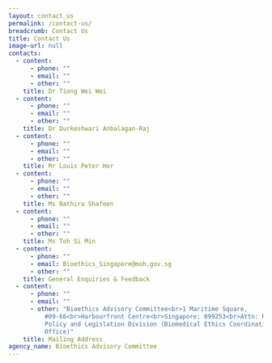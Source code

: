 ```yaml
---
layout: contact_us
permalink: /contact-us/
breadcrumb: Contact Us
title: Contact Us
image-url: null
contacts:
  - content:
      - phone: ""
      - email: ""
      - other: ""
    title: Dr Tiong Wei Wei
  - content:
      - phone: ""
      - email: ""
      - other: ""
    title: Dr Durkeshwari Anbalagan-Raj
  - content:
      - phone: ""
      - email: ""
      - other: ""
    title: Mr Louis Peter Hor
  - content:
      - phone: ""
      - email: ""
      - other: ""
    title: Ms Nathira Shafeen
  - content:
      - phone: ""
      - email: ""
      - other: ""
    title: Ms Toh Si Min
  - content:
      - phone: ""
      - email: Bioethics_Singapore@moh.gov.sg
      - other: ""
    title: General Enquiries & Feedback
  - content:
      - phone: ""
      - email: ""
      - other: "Bioethics Advisory Committee<br>1 Maritime Square,
          #09-66<br>Harbourfront Centre<br>Singapore: 099253<br>Attn: Regulatory
          Policy and Legislation Division (Biomedical Ethics Coordinating
          Office)"
    title: Mailing Address
agency_name: Bioethics Advisory Committee
---
```

